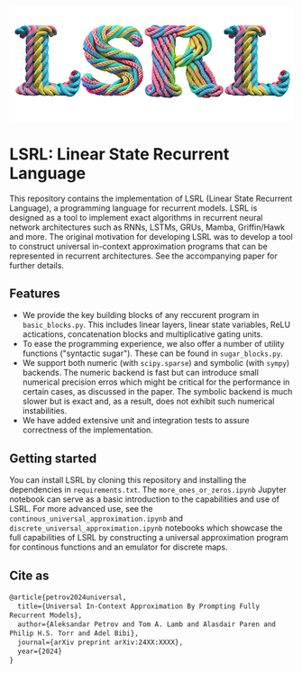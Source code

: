 ![LSRL Logo](lsrl_logo.png)

# LSRL: Linear State Recurrent Language

This repository contains the implementation of LSRL (Linear State Recurrent Language), a programming language for recurrent models.
LSRL is designed as a tool to implement exact algorithms in recurrent neural network architectures such as RNNs, LSTMs, GRUs, Mamba, Griffin/Hawk and more.
The original motivation for developing LSRL was to develop a tool to construct universal in-context approximation programs that can be represented in recurrent architectures.
See the accompanying paper for further details.

## Features

- We provide the key building blocks of any reccurent program in `basic_blocks.py`. This includes linear layers, linear state variables, ReLU actications, concatenation blocks and multiplicative gating units.
- To ease the programming experience, we also offer a number of utility functions ("syntactic sugar"). These can be found in `sugar_blocks.py`.
- We support both numeric (with `scipy.sparse`) and symbolic (with `sympy`) backends. The numeric backend is fast but can introduce small numerical precision erros which might be critical for the performance in certain cases, as discussed in the paper. The symbolic backend is much slower but is exact and, as a result, does not exhibit such numerical instabilities.
- We have added extensive unit and integration tests to assure correctness of the implementation.

## Getting started

You can install LSRL by cloning this repository and installing the dependencies in `requirements.txt`.
The `more_ones_or_zeros.ipynb` Jupyter notebook can serve as a basic introduction to the capabilities and use of LSRL.
For more advanced use, see the `continous_universal_approximation.ipynb` and `discrete_universal_approximation.ipynb` notebooks which showcase the full capabilities of LSRL by constructing a universal approximation program for continous functions and an emulator for discrete maps.

## Cite as

```
@article{petrov2024universal,
  title={Universal In-Context Approximation By Prompting Fully Recurrent Models},
  author={Aleksandar Petrov and Tom A. Lamb and Alasdair Paren and Philip H.S. Torr and Adel Bibi},
  journal={arXiv preprint arXiv:24XX:XXXX},
  year={2024}
}
```